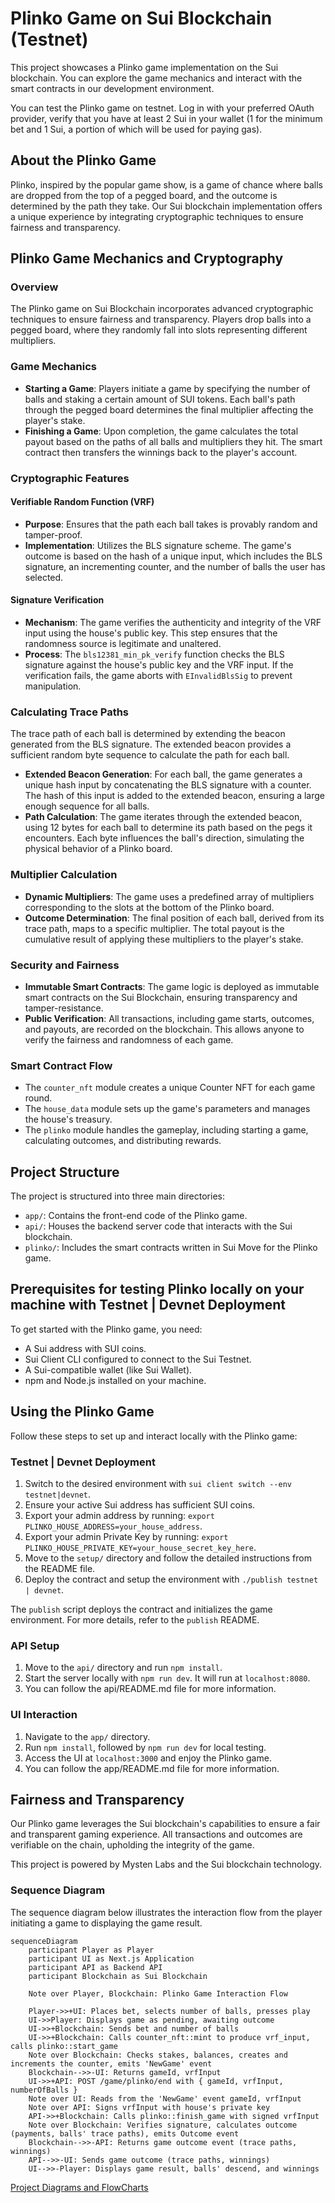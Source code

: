 # Plinko Game on Sui Blockchain (Testnet)
This project showcases a Plinko game implementation on the Sui blockchain. You can explore the game mechanics and interact with the smart contracts in our development environment.

You can test the Plinko game on testnet. Log in with your preferred OAuth provider, verify that you have at least 2 Sui in your wallet (1 for the minimum bet and 1 Sui, a portion of which will be used for paying gas).

## About the Plinko Game
Plinko, inspired by the popular game show, is a game of chance where balls are dropped from the top of a pegged board, and the outcome is determined by the path they take. Our Sui blockchain implementation offers a unique experience by integrating cryptographic techniques to ensure fairness and transparency.

## Plinko Game Mechanics and Cryptography

### Overview
The Plinko game on Sui Blockchain incorporates advanced cryptographic techniques to ensure fairness and transparency. Players drop balls into a pegged board, where they randomly fall into slots representing different multipliers.

### Game Mechanics
- **Starting a Game**: Players initiate a game by specifying the number of balls and staking a certain amount of SUI tokens. Each ball's path through the pegged board determines the final multiplier affecting the player's stake.
- **Finishing a Game**: Upon completion, the game calculates the total payout based on the paths of all balls and multipliers they hit. The smart contract then transfers the winnings back to the player's account.

### Cryptographic Features
#### Verifiable Random Function (VRF)
- **Purpose**: Ensures that the path each ball takes is provably random and tamper-proof.
- **Implementation**: Utilizes the BLS signature scheme. The game's outcome is based on the hash of a unique input, which includes the BLS signature, an incrementing counter, and the number of balls the user has selected.

#### Signature Verification
- **Mechanism**: The game verifies the authenticity and integrity of the VRF input using the house's public key. This step ensures that the randomness source is legitimate and unaltered.
- **Process**: The `bls12381_min_pk_verify` function checks the BLS signature against the house's public key and the VRF input. If the verification fails, the game aborts with `EInvalidBlsSig` to prevent manipulation.

### Calculating Trace Paths
The trace path of each ball is determined by extending the beacon generated from the BLS signature. The extended beacon provides a sufficient random byte sequence to calculate the path for each ball.

- **Extended Beacon Generation**: For each ball, the game generates a unique hash input by concatenating the BLS signature with a counter. The hash of this input is added to the extended beacon, ensuring a large enough sequence for all balls.
- **Path Calculation**: The game iterates through the extended beacon, using 12 bytes for each ball to determine its path based on the pegs it encounters. Each byte influences the ball's direction, simulating the physical behavior of a Plinko board.

### Multiplier Calculation
- **Dynamic Multipliers**: The game uses a predefined array of multipliers corresponding to the slots at the bottom of the Plinko board.
- **Outcome Determination**: The final position of each ball, derived from its trace path, maps to a specific multiplier. The total payout is the cumulative result of applying these multipliers to the player's stake.

### Security and Fairness
- **Immutable Smart Contracts**: The game logic is deployed as immutable smart contracts on the Sui Blockchain, ensuring transparency and tamper-resistance.
- **Public Verification**: All transactions, including game starts, outcomes, and payouts, are recorded on the blockchain. This allows anyone to verify the fairness and randomness of each game.

### Smart Contract Flow
- The `counter_nft` module creates a unique Counter NFT for each game round.
- The `house_data` module sets up the game's parameters and manages the house's treasury.
- The `plinko` module handles the gameplay, including starting a game, calculating outcomes, and distributing rewards.

## Project Structure
The project is structured into three main directories:
- `app/`: Contains the front-end code of the Plinko game.
- `api/`: Houses the backend server code that interacts with the Sui blockchain.
- `plinko/`: Includes the smart contracts written in Sui Move for the Plinko game.

## Prerequisites for testing Plinko locally on your machine with Testnet | Devnet Deployment
To get started with the Plinko game, you need:
- A Sui address with SUI coins.
- Sui Client CLI configured to connect to the Sui Testnet.
- A Sui-compatible wallet (like Sui Wallet).
- npm and Node.js installed on your machine.

## Using the Plinko Game
Follow these steps to set up and interact locally with the Plinko game:

### Testnet | Devnet Deployment
1. Switch to the desired environment with `sui client switch --env testnet|devnet`.
2. Ensure your active Sui address has sufficient SUI coins.
3. Export your admin address by running: `export PLINKO_HOUSE_ADDRESS=your_house_address`.
4. Export your admin Private Key by running: `export PLINKO_HOUSE_PRIVATE_KEY=your_house_secret_key_here`.
5. Move to the `setup/` directory and follow the detailed instructions from the README file.
6. Deploy the contract and setup the environment with `./publish testnet | devnet`.

The `publish` script deploys the contract and initializes the game environment. For more details, refer to the `publish` README.

### API Setup
1. Move to the `api/` directory and run `npm install`.
2. Start the server locally with `npm run dev`. It will run at `localhost:8080`.
3. You can follow the api/README.md file for more information.

### UI Interaction
1. Navigate to the `app/` directory.
2. Run `npm install`, followed by `npm run dev` for local testing.
3. Access the UI at `localhost:3000` and enjoy the Plinko game.
4. You can follow the app/README.md file for more information.

## Fairness and Transparency
Our Plinko game leverages the Sui blockchain's capabilities to ensure a fair and transparent gaming experience. All transactions and outcomes are verifiable on the chain, upholding the integrity of the game.

This project is powered by Mysten Labs and the Sui blockchain technology.


### Sequence Diagram
The sequence diagram below illustrates the interaction flow from the player initiating a game to displaying the game result.

```mermaid
sequenceDiagram
    participant Player as Player
    participant UI as Next.js Application
    participant API as Backend API
    participant Blockchain as Sui Blockchain

    Note over Player, Blockchain: Plinko Game Interaction Flow

    Player->>+UI: Places bet, selects number of balls, presses play
    UI->>Player: Displays game as pending, awaiting outcome
    UI->>+Blockchain: Sends bet and number of balls
    UI->>+Blockchain: Calls counter_nft::mint to produce vrf_input, calls plinko::start_game
    Note over Blockchain: Checks stakes, balances, creates and increments the counter, emits 'NewGame' event
    Blockchain-->>-UI: Returns gameId, vrfInput
    UI->>+API: POST /game/plinko/end with { gameId, vrfInput, numberOfBalls }
    Note over UI: Reads from the 'NewGame' event gameId, vrfInput
    Note over API: Signs vrfInput with house's private key
    API->>+Blockchain: Calls plinko::finish_game with signed vrfInput
    Note over Blockchain: Verifies signature, calculates outcome (payments, balls' trace paths), emits Outcome event
    Blockchain-->>-API: Returns game outcome event (trace paths, winnings)
    API-->>-UI: Sends game outcome (trace paths, winnings)
    UI-->>-Player: Displays game result, balls' descend, and winnings
```

[Project Diagrams and FlowCharts](/Diagrams-FlowCharts.md)
